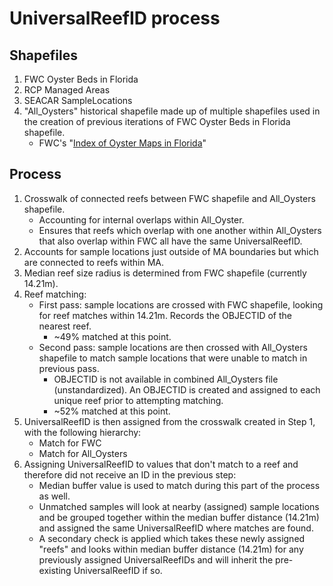 # UniversalReefID process

## Shapefiles

1.  FWC Oyster Beds in Florida
2.  RCP Managed Areas
3.  SEACAR SampleLocations
4.  "All_Oysters" historical shapefile made up of multiple shapefiles used in the creation of previous iterations of FWC Oyster Beds in Florida shapefile.
    + FWC's "[Index of Oyster Maps in Florida](https://experience.arcgis.com/experience/4b82f5d17a794543bddf889472a763eb)"

## Process
1.  Crosswalk of connected reefs between FWC shapefile and All_Oysters shapefile.
    +  Accounting for internal overlaps within All_Oyster.
    +  Ensures that reefs which overlap with one another within All_Oysters that also overlap within FWC all have the same UniversalReefID.
2.  Accounts for sample locations just outside of MA boundaries but which are connected to reefs within MA.
3.  Median reef size radius is determined from FWC shapefile (currently 14.21m).
4.  Reef matching:
    +  First pass: sample locations are crossed with FWC shapefile, looking for reef matches within 14.21m. Records the OBJECTID of the nearest reef.
        +  \~49% matched at this point.
    +  Second pass: sample locations are then crossed with All_Oysters shapefile to match sample locations that were unable to match in previous pass.
        +  OBJECTID is not available in combined All_Oysters file (unstandardized). An OBJECTID is created and assigned to each unique reef prior to attempting matching.
        +  \~52% matched at this point.
5.  UniversalReefID is then assigned from the crosswalk created in Step 1, with the following hierarchy:
    +  Match for FWC
    +  Match for All_Oysters
6.  Assigning UniversalReefID to values that don't match to a reef and therefore did not receive an ID in the previous step:
    +  Median buffer value is used to match during this part of the process as well.
    +  Unmatched samples will look at nearby (assigned) sample locations and be grouped together within the median buffer distance (14.21m) and assigned the same UniversalReefID where matches are found.
    +  A secondary check is applied which takes these newly assigned "reefs" and looks within median buffer distance (14.21m) for any previously assigned UniversalReefIDs and will inherit the pre-existing UniversalReefID if so.
